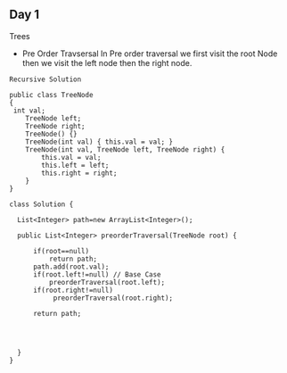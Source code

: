 ## Day 1
 Trees 
 - Pre Order Travsersal 
  In Pre order traversal we first visit the root Node then we visit the left node then the right node.
  
  ```
  Recursive Solution
  
  public class TreeNode
  {
   int val;
      TreeNode left;
      TreeNode right;
      TreeNode() {}
      TreeNode(int val) { this.val = val; }
      TreeNode(int val, TreeNode left, TreeNode right) {
          this.val = val;
          this.left = left;
          this.right = right;
      }
  }
  
  class Solution {
    
    List<Integer> path=new ArrayList<Integer>();
    
    public List<Integer> preorderTraversal(TreeNode root) {
        
        if(root==null)
            return path;
        path.add(root.val);
        if(root.left!=null) // Base Case
            preorderTraversal(root.left);
        if(root.right!=null)
             preorderTraversal(root.right);
        
        return path;
        
            
      
       
    }
}
  ```
